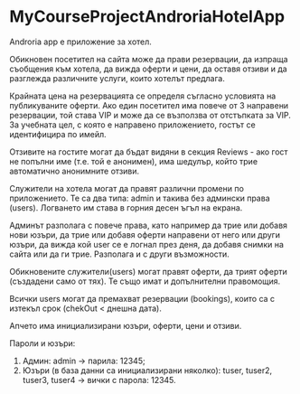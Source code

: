 # MyCourseProjectAndroriaHotelApp

Androria app е приложение за хотел.

Обикновен посетител на сайта може да прави резервации, да изпраща съобщения към хотела, да вижда оферти и цени,
да оставя отзиви и да разглежда различните услуги, които хотелът предлага.

Крайната цена на резервацията се определя съгласно условията на публикуваните оферти. Ако един посетител има повече от
3 направени резервации, той става VIP и може да се възползва от отстъпката за VIP. За учебната цел,
с която е направено приложението, гостът се идентифицира по имейл.

Отзивите на гостите могат да бъдат видяни в секция Reviews - ако гост не попълни име (т.е. той е анонимен),
има шедулър, който трие автоматично анонимните отзиви.

Служители на хотела могат да правят различни промени по приложението. 
Те са два типа: admin и такива без админски права (users).
Логването им става в горния десен ъгъл на екрана.

Админът разполага с повече права, като например да трие или добавя нови юзъри, да трие или добавя оферти направени 
от него или други юзъри, да вижда кой user се е логнал през деня, да добавя снимки на сайта или да ги трие.
Разполага и с други възможности.

Обикновените служители(users) могат правят оферти, да трият оферти (създадени само от тях).
Те също имат и допълнителни правомощия.

Всички users могат да премахват резервации (bookings), които са с изтекъл срок (chekOut < днешна дата).

Апчето има инициализирани юзъри, оферти, цени и отзиви.

Пароли и юзъри:
1. Админ:
admin -> парила: 12345;
2. Юзъри (в база данни са инициализирани няколко):
tuser, tuser2, tuser3, tuser4 -> вички с парола: 12345.
